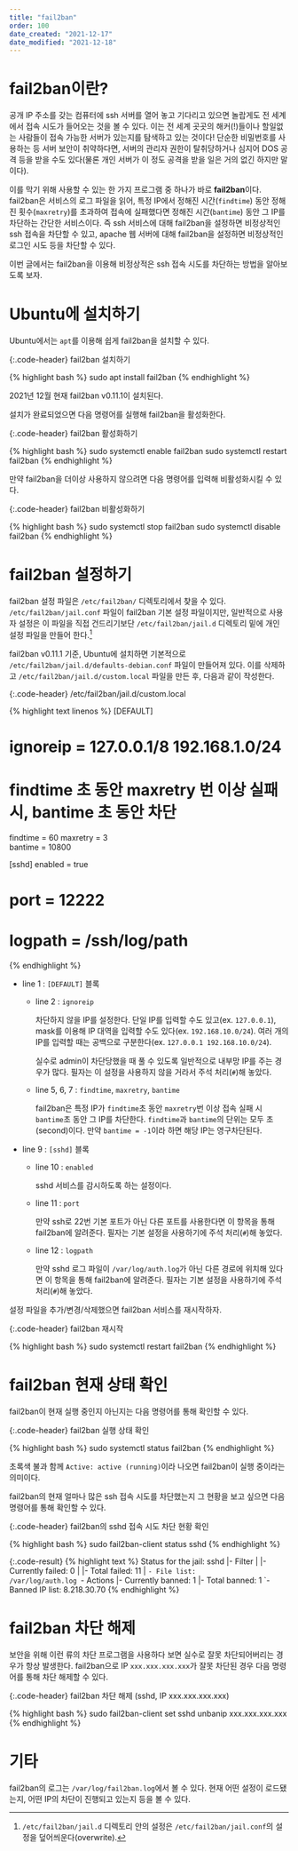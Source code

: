 ```yaml
---
title: "fail2ban"
order: 100
date_created: "2021-12-17"
date_modified: "2021-12-18"
---
```


# fail2ban이란?

공개 IP 주소를 갖는 컴퓨터에 ssh 서버를 열어 놓고 기다리고 있으면 놀랍게도 전 세계에서 접속 시도가 들어오는 것을 볼 수 있다. 이는 전 세계 곳곳의 해커(!)들이나 할일없는 사람들이 접속 가능한 서버가 있는지를 탐색하고 있는 것이다! 단순한 비밀번호를 사용하는 등 서버 보안이 취약하다면, 서버의 관리자 권한이 탈취당하거나 심지어 DOS 공격 등을 받을 수도 있다(물론 개인 서버가 이 정도 공격을 받을 일은 거의 없긴 하지만 말이다).

이를 막기 위해 사용할 수 있는 한 가지 프로그램 중 하나가 바로 **fail2ban**이다. fail2ban은 서비스의 로그 파일을 읽어, 특정 IP에서 정해진 시간(`findtime`) 동안 정해진 횟수(`maxretry`)를 초과하여 접속에 실패했다면 정해진 시간(`bantime`) 동안 그 IP를 차단하는 간단한 서비스이다. 즉 ssh 서비스에 대해 fail2ban을 설정하면 비정상적인 ssh 접속을 차단할 수 있고, apache 웹 서버에 대해 fail2ban을 설정하면 비정상적인 로그인 시도 등을 차단할 수 있다.

이번 글에서는 fail2ban을 이용해 비정상적은 ssh 접속 시도를 차단하는 방법을 알아보도록 보자.

# Ubuntu에 설치하기

Ubuntu에서는 `apt`를 이용해 쉽게 fail2ban을 설치할 수 있다.

{:.code-header}
fail2ban 설치하기

{% highlight bash %}
sudo apt install fail2ban
{% endhighlight %}

2021년 12월 현재 fail2ban v0.11.1이 설치된다.

설치가 완료되었으면 다음 명령어를 실행해 fail2ban을 활성화한다.

{:.code-header}
fail2ban 활성화하기

{% highlight bash %}
sudo systemctl enable fail2ban
sudo systemctl restart fail2ban
{% endhighlight %}

만약 fail2ban을 더이상 사용하지 않으려면 다음 명령어를 입력해 비활성화시킬 수 있다.

{:.code-header}
fail2ban 비활성화하기

{% highlight bash %}
sudo systemctl stop fail2ban
sudo systemctl disable fail2ban
{% endhighlight %}

# fail2ban 설정하기

fail2ban 설정 파일은 `/etc/fail2ban/` 디렉토리에서 찾을 수 있다. `/etc/fail2ban/jail.conf` 파일이 fail2ban 기본 설정 파일이지만, 일반적으로 사용자 설정은 이 파일을 직접 건드리기보단 `/etc/fail2ban/jail.d` 디렉토리 밑에 개인 설정 파일을 만들어 한다.[^1]

[^1]: `/etc/fail2ban/jail.d` 디렉토리 안의 설정은 `/etc/fail2ban/jail.conf`의 설정을 덮어씌운다(overwrite).

fail2ban v0.11.1 기준, Ubuntu에 설치하면 기본적으로 `/etc/fail2ban/jail.d/defaults-debian.conf` 파일이 만들어져 있다. 이를 삭제하고 `/etc/fail2ban/jail.d/custom.local` 파일을 만든 후, 다음과 같이 작성한다.

{:.code-header}
/etc/fail2ban/jail.d/custom.local

{% highlight text linenos %}
[DEFAULT]
# ignoreip = 127.0.0.1/8 192.168.1.0/24

# findtime 초 동안 maxretry 번 이상 실패 시, bantime 초 동안 차단
findtime = 60
maxretry = 3  
bantime = 10800

[sshd]
enabled = true
# port = 12222
# logpath = /ssh/log/path
{% endhighlight %}

- line 1 : `[DEFAULT]` 블록
  - line 2 : `ignoreip`

    차단하지 않을 IP를 설정한다. 단일 IP를 입력할 수도 있고(ex. `127.0.0.1`), mask를 이용해 IP 대역을 입력할 수도 있다(ex. `192.168.10.0/24`). 여러 개의 IP를 입력할 때는 공백으로 구분한다(ex. `127.0.0.1 192.168.10.0/24`).
    
    실수로 admin이 차단당했을 때 풀 수 있도록 일반적으로 내부망 IP를 주는 경우가 많다. 필자는 이 설정을 사용하지 않을 거라서 주석 처리(`#`)해 놓았다.

  - line 5, 6, 7 : `findtime`, `maxretry`, `bantime`
  
    fail2ban은 특정 IP가 `findtime`초 동안 `maxretry`번 이상 접속 실패 시 `bantime`초 동안 그 IP를 차단한다. `findtime`과 `bantime`의 단위는 모두 초(second)이다. 만약 `bantime = -1`이라 하면 해당 IP는 영구차단된다.

- line 9 : `[sshd]` 블록
  - line 10 : `enabled`

    sshd 서비스를 감시하도록 하는 설정이다.

  - line 11 : `port`
  
    만약 ssh로 22번 기본 포트가 아닌 다른 포트를 사용한다면 이 항목을 통해 fail2ban에 알려준다. 필자는 기본 설정을 사용하기에 주석 처리(`#`)해 놓았다.

  - line 12 : `logpath`
  
    만약 sshd 로그 파일이 `/var/log/auth.log`가 아닌 다른 경로에 위치해 있다면 이 항목을 통해 fail2ban에 알려준다. 필자는 기본 설정을 사용하기에 주석 처리(`#`)해 놓았다.

설정 파일을 추가/변경/삭제했으면 fail2ban 서비스를 재시작하자.

{:.code-header}
fail2ban 재시작

{% highlight bash %}
sudo systemctl restart fail2ban
{% endhighlight %}

# fail2ban 현재 상태 확인

fail2ban이 현재 실행 중인지 아닌지는 다음 명령어를 통해 확인할 수 있다.

{:.code-header}
fail2ban 실행 상태 확인

{% highlight bash %}
sudo systemctl status fail2ban
{% endhighlight %}

초록색 불과 함께 `Active: active (running)`이라 나오면 fail2ban이 실행 중이라는 의미이다.

fail2ban의 현재 얼마나 많은 ssh 접속 시도를 차단했는지 그 현황을 보고 싶으면 다음 명령어를 통해 확인할 수 있다.

{:.code-header}
fail2ban의 sshd 접속 시도 차단 현황 확인

{% highlight bash %}
sudo fail2ban-client status sshd
{% endhighlight %}

{:.code-result}
{% highlight text %}
Status for the jail: sshd
|- Filter
|  |- Currently failed: 0
|  |- Total failed:     11
|  `- File list:        /var/log/auth.log
`- Actions
   |- Currently banned: 1
   |- Total banned:     1
   `- Banned IP list:   8.218.30.70
{% endhighlight %}

# fail2ban 차단 해제

보안을 위해 이런 류의 차단 프로그램을 사용하다 보면 실수로 잘못 차단되어버리는 경우가 항상 발생한다. fail2ban으로 IP `xxx.xxx.xxx.xxx`가 잘못 차단된 경우 다음 명령어를 통해 차단 해제할 수 있다.

{:.code-header}
fail2ban 차단 해제 (sshd, IP xxx.xxx.xxx.xxx)

{% highlight bash %}
sudo fail2ban-client set sshd unbanip xxx.xxx.xxx.xxx
{% endhighlight %}

# 기타

fail2ban의 로그는 `/var/log/fail2ban.log`에서 볼 수 있다. 현재 어떤 설정이 로드됐는지, 어떤 IP의 차단이 진행되고 있는지 등을 볼 수 있다.